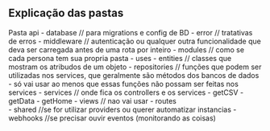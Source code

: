 ## Explicação das pastas

Pasta api
    - database      // para migrations e config de BD
    - error         //  tratativas de erros
    - middleware    // autenticação ou qualquer outra funcionalidade que deva ser carregada antes de uma rota por inteiro
    - modules       // como se cada persona tem sua propria pasta
        - uses
            - entities // classes que mostram os atribudos de um objeto
            - repositories  // funções que podem ser utilizadas nos services, que geralmente são métodos dos bancos de dados - só vai usar ao menos que essas funções não possam ser feitas nos services 
            - services // onde fica os controllers e os services
                - getCSV
                - getData
                - getHome
            - views     // nao vai usar
    - routes        
    - shared         //se for utilizar providers ou querer automatizar instancias 
    - webhooks      //se precisar ouvir eventos (monitorando as coisas)